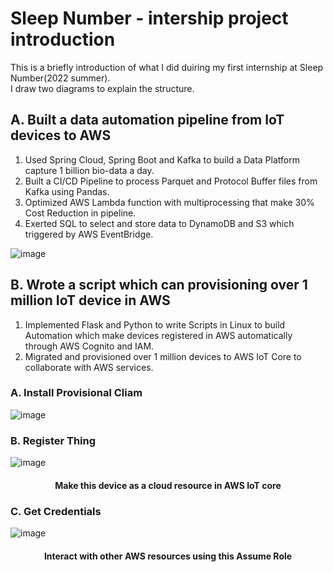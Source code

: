 # Sleep Number - intership project introduction
This is a briefly introduction of what I did duiring my first internship at Sleep Number(2022 summer).  
I draw two diagrams to explain the structure.  

## A. Built a data automation pipeline from IoT devices to AWS
1. Used Spring Cloud, Spring Boot and Kafka to build a Data Platform capture 1 billion bio-data a day.  
2. Built a CI/CD Pipeline to process Parquet and Protocol Buffer files from Kafka using Pandas.  
3. Optimized AWS Lambda function with multiprocessing that make 30% Cost Reduction in pipeline.  
4. Exerted SQL to select and store data to DynamoDB and S3 which triggered by AWS EventBridge.  

![image](https://github.com/TotallyNewGuy/work-project-diagram/blob/main/sleep%20number%201.png)

## B. Wrote a script which can provisioning over 1 million IoT device in AWS
1. Implemented Flask and Python to write Scripts in Linux to build Automation which make devices registered in AWS automatically through AWS Cognito and IAM.  
2. Migrated and provisioned over 1 million devices to AWS IoT Core to collaborate with AWS services.  

### A. Install Provisional Cliam
![image](https://github.com/TotallyNewGuy/work-project-diagram/blob/main/sleep%20number%20A)

### B. Register Thing
![image](https://github.com/TotallyNewGuy/work-project-diagram/blob/main/sleep%20number%20B)

<h4 align="center">Make this device as a cloud resource in AWS IoT core</h2>

### C. Get Credentials
![image](https://github.com/TotallyNewGuy/work-project-diagram/blob/main/sleep%20number%20C.png)

<h4 align="center">Interact with other AWS resources using this Assume Role</h2>


